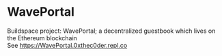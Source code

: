 # WavePortal
Buildspace project: WavePortal; a decentralized guestbook which lives on the Ethereum blockchain  
See https://WavePortal.0xthec0der.repl.co
